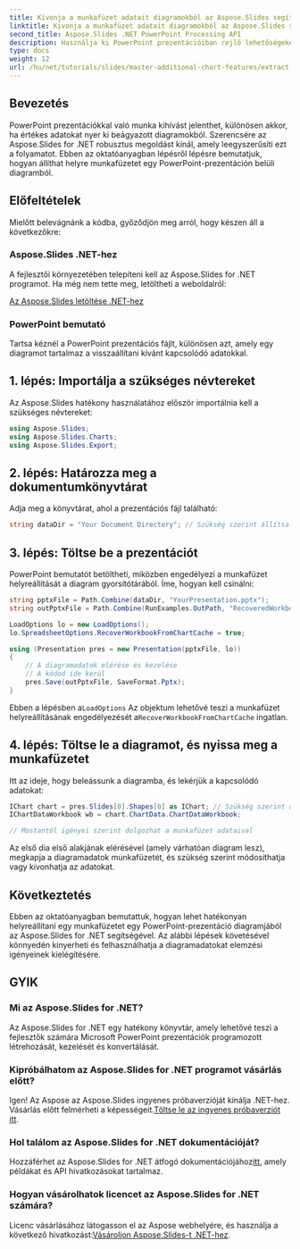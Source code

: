 ```yaml
---
title: Kivonja a munkafüzet adatait diagramokból az Aspose.Slides segítségével .NET-hez
linktitle: Kivonja a munkafüzet adatait diagramokból az Aspose.Slides segítségével .NET-hez
second_title: Aspose.Slides .NET PowerPoint Processing API
description: Használja ki PowerPoint prezentációiban rejlő lehetőségeket, ha megtanulja, hogyan állíthatja helyre a munkafüzet adatait diagramokból az Aspose.Slides for .NET segítségével. Ez a lépésenkénti oktatóanyag végigvezeti a folyamaton, megkönnyítve a diagramadatok kinyerését és hatékony felhasználását.
type: docs
weight: 12
url: /hu/net/tutorials/slides/master-additional-chart-features/extract-workbook-data-from-charts/
---
```

## Bevezetés

PowerPoint prezentációkkal való munka kihívást jelenthet, különösen akkor, ha értékes adatokat nyer ki beágyazott diagramokból. Szerencsére az Aspose.Slides for .NET robusztus megoldást kínál, amely leegyszerűsíti ezt a folyamatot. Ebben az oktatóanyagban lépésről lépésre bemutatjuk, hogyan állíthat helyre munkafüzetet egy PowerPoint-prezentáción belüli diagramból.

## Előfeltételek

Mielőtt belevágnánk a kódba, győződjön meg arról, hogy készen áll a következőkre:

### Aspose.Slides .NET-hez

A fejlesztői környezetében telepíteni kell az Aspose.Slides for .NET programot. Ha még nem tette meg, letöltheti a weboldalról:

[Az Aspose.Slides letöltése .NET-hez](https://releases.aspose.com/slides/net/)

### PowerPoint bemutató

Tartsa kéznél a PowerPoint prezentációs fájlt, különösen azt, amely egy diagramot tartalmaz a visszaállítani kívánt kapcsolódó adatokkal.

## 1. lépés: Importálja a szükséges névtereket

Az Aspose.Slides hatékony használatához először importálnia kell a szükséges névtereket:

```csharp
using Aspose.Slides;
using Aspose.Slides.Charts;
using Aspose.Slides.Export;
```

## 2. lépés: Határozza meg a dokumentumkönyvtárat

Adja meg a könyvtárat, ahol a prezentációs fájl található:

```csharp
string dataDir = "Your Document Directory"; // Szükség szerint állítsa be ezt az utat
```

## 3. lépés: Töltse be a prezentációt

PowerPoint bemutatót betöltheti, miközben engedélyezi a munkafüzet helyreállítását a diagram gyorsítótárából. Íme, hogyan kell csinálni:

```csharp
string pptxFile = Path.Combine(dataDir, "YourPresentation.pptx");
string outPptxFile = Path.Combine(RunExamples.OutPath, "RecoveredWorkbook.pptx");

LoadOptions lo = new LoadOptions();
lo.SpreadsheetOptions.RecoverWorkbookFromChartCache = true;

using (Presentation pres = new Presentation(pptxFile, lo))
{
    // A diagramadatok elérése és kezelése
    // A kódod ide kerül
    pres.Save(outPptxFile, SaveFormat.Pptx);
}
```

 Ebben a lépésben a`LoadOptions` Az objektum lehetővé teszi a munkafüzet helyreállításának engedélyezését a`RecoverWorkbookFromChartCache` ingatlan.

## 4. lépés: Töltse le a diagramot, és nyissa meg a munkafüzetet

Itt az ideje, hogy beleássunk a diagramba, és lekérjük a kapcsolódó adatokat:

```csharp
IChart chart = pres.Slides[0].Shapes[0] as IChart; // Szükség szerint állítsa be az indexet
IChartDataWorkbook wb = chart.ChartData.ChartDataWorkbook;

// Mostantól igényei szerint dolgozhat a munkafüzet adataival
```

Az első dia első alakjának elérésével (amely várhatóan diagram lesz), megkapja a diagramadatok munkafüzetét, és szükség szerint módosíthatja vagy kivonhatja az adatokat.

## Következtetés

Ebben az oktatóanyagban bemutattuk, hogyan lehet hatékonyan helyreállítani egy munkafüzetet egy PowerPoint-prezentáció diagramjából az Aspose.Slides for .NET segítségével. Az alábbi lépések követésével könnyedén kinyerheti és felhasználhatja a diagramadatokat elemzési igényeinek kielégítésére.

## GYIK

### Mi az Aspose.Slides for .NET?

Az Aspose.Slides for .NET egy hatékony könyvtár, amely lehetővé teszi a fejlesztők számára Microsoft PowerPoint prezentációk programozott létrehozását, kezelését és konvertálását.

### Kipróbálhatom az Aspose.Slides for .NET programot vásárlás előtt?

 Igen! Az Aspose az Aspose.Slides ingyenes próbaverzióját kínálja .NET-hez. Vásárlás előtt felmérheti a képességeit.[Töltse le az ingyenes próbaverziót itt](https://releases.aspose.com/).

### Hol találom az Aspose.Slides for .NET dokumentációját?

 Hozzáférhet az Aspose.Slides for .NET átfogó dokumentációjához[itt](https://reference.aspose.com/slides/net/), amely példákat és API hivatkozásokat tartalmaz.

### Hogyan vásárolhatok licencet az Aspose.Slides for .NET számára?

 Licenc vásárlásához látogasson el az Aspose webhelyére, és használja a következő hivatkozást:[Vásároljon Aspose.Slides-t .NET-hez](https://purchase.aspose.com/buy).